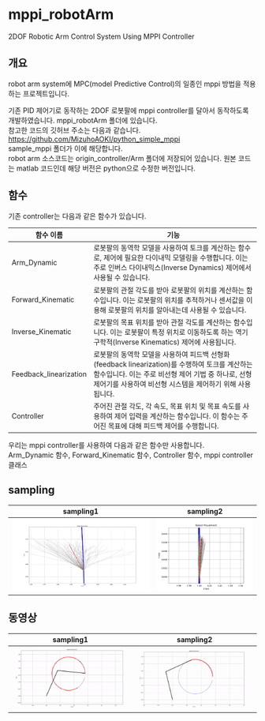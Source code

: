 # mppi_robotArm
2DOF Robotic Arm Control System Using MPPI Controller

## 개요
robot arm system에 MPC(model Predictive Control)의 일종인 mppi 방법을 적용하는 프로젝트입니다.

기존 PID 제어기로 동작하는 2DOF 로봇팔에 mppi controller를 달아서 동작하도록 개발하였습니다. mppi_robotArm 폴더에 있습니다. <br>
참고한 코드의 깃허브 주소는 다음과 같습니다.<br>
https://github.com/MizuhoAOKI/python_simple_mppi <br>
sample_mppi 폴더가 이에 해당합니다.<br>
robot arm 소스코드는 origin_controller/Arm 폴더에 저장되어 있습니다. 원본 코드는 matlab 코드인데 해당 버전은 python으로 수정한 버전입니다.<br>

## 함수
기존 controller는 다음과 같은 함수가 있습니다.

|함수 이름|기능|
|---|---|
|Arm_Dynamic|로봇팔의 동역학 모델을 사용하여 토크를 계산하는 함수로, 제어에 필요한 다이내믹 모델링을 수행합니다. 이는 주로 인버스 다이내믹스(Inverse Dynamics) 제어에서 사용될 수 있습니다.|
|Forward_Kinematic|로봇팔의 관절 각도를 받아 로봇팔의 위치를 계산하는 함수입니다. 이는 로봇팔의 위치를 추적하거나 센서값을 이용해 로봇팔의 위치를 알아내는데 사용될 수 있습니다.|
|Inverse_Kinematic| 로봇팔의 목표 위치를 받아 관절 각도를 계산하는 함수입니다. 이는 로봇팔이 특정 위치로 이동하도록 하는 역기구학적(Inverse Kinematics) 제어에 사용됩니다.|
|Feedback_linearization| 로봇팔의 동역학 모델을 사용하여 피드백 선형화(feedback linearization)를 수행하여 토크를 계산하는 함수입니다. 이는 주로 비선형 제어 기법 중 하나로, 선형 제어기를 사용하여 비선형 시스템을 제어하기 위해 사용됩니다.|
|Controller| 주어진 관절 각도, 각 속도, 목표 위치 및 목표 속도를 사용하여 제어 입력을 계산하는 함수입니다. 이 함수는 주어진 목표에 대해 피드백 제어를 수행합니다.|


우리는 mppi controller를 사용하여 다음과 같은 함수만 사용합니다.<br>
Arm_Dynamic 함수, Forward_Kinematic 함수, Controller 함수, mppi controller 클래스<br>

## sampling

|sampling1|sampling2|
|---|---|
|<img src="https://github.com/tuuktuc86/mppi_robotArm/blob/master/project_img/sampling_traj_2.png">|<img src="https://github.com/tuuktuc86/mppi_robotArm/blob/master/project_img/sampling_traj_1.png">|


## 동영상

|sampling1|sampling2|
|---|---|
|<img src="https://github.com/tuuktuc86/mppi_robotArm/blob/master/project_img/mppi_traj-ezgif.com-video-to-gif-converter.gif">|<img src="https://github.com/tuuktuc86/mppi_robotArm/blob/master/project_img/original_controller_0.25-2024-04-30_22.42.33-ezgif.com-video-to-gif-converter.gif">|

